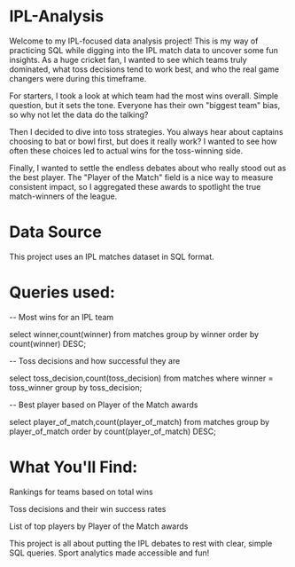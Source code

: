 # IPL-Analysis
Welcome to my IPL-focused data analysis project! This is my way of practicing SQL while digging into the IPL match data to uncover some fun insights. As a huge cricket fan, I wanted to see which teams truly dominated, what toss decisions tend to work best, and who the real game changers were during this timeframe.

For starters, I took a look at which team had the most wins overall. Simple question, but it sets the tone. Everyone has their own "biggest team" bias, so why not let the data do the talking?

Then I decided to dive into toss strategies. You always hear about captains choosing to bat or bowl first, but does it really work? I wanted to see how often these choices led to actual wins for the toss-winning side.

Finally, I wanted to settle the endless debates about who really stood out as the best player. The "Player of the Match" field is a nice way to measure consistent impact, so I aggregated these awards to spotlight the true match-winners of the league.

# Data Source
This project uses an IPL matches dataset in SQL format.

# Queries used:

 -- Most wins for an IPL team

select winner,count(winner) 
from matches
group by winner
order by count(winner) 
DESC;

 -- Toss decisions and how successful they are

select toss_decision,count(toss_decision) 
from matches
where winner = toss_winner
group by toss_decision;

 -- Best player based on Player of the Match awards

select player_of_match,count(player_of_match) 
from matches
group by player_of_match
order by count(player_of_match) 
DESC;


# What You'll Find:

Rankings for teams based on total wins

Toss decisions and their win success rates

List of top players by Player of the Match awards

This project is all about putting the IPL debates to rest with clear, simple SQL queries. Sport analytics made accessible and fun!
